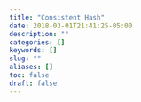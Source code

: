 ```yaml
---
title: "Consistent Hash"
date: 2018-03-01T21:41:25-05:00
description: ""
categories: []
keywords: []
slug: ""
aliases: []
toc: false
draft: false
---
```

